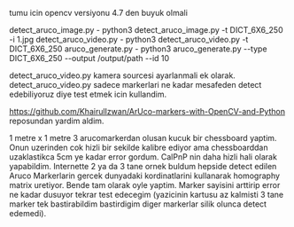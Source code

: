 tumu icin opencv versiyonu 4.7 den buyuk olmali

detect_aruco_image.py - python3 detect_aruco_image.py -t DICT_6X6_250 -i 1.jpg
detect_aruco_video.py - python3 detect_aruco_video.py -t DICT_6X6_250
aruco_generate.py - python3 aruco_generate.py --type DICT_6X6_250 --output /output/path --id 10

detect_aruco_video.py kamera sourcesi ayarlanmali ek olarak. detect_aruco_video.py sadece markerlari ne kadar mesafeden detect edebiliyoruz diye test etmek icin kullandim.

https://github.com/KhairulIzwan/ArUco-markers-with-OpenCV-and-Python reposundan yardim aldim.

1 metre x 1 metre 3 arucomarkerdan olusan kucuk bir chessboard yaptim. Onun uzerinden cok hizli bir sekilde kalibre ediyor ama chessboarddan uzaklastikca 5cm ye kadar error gordum. CalPnP nin daha hizli hali olarak yapabildim. Internette 2 ya da 3 tane ornek buldum hepside detect edilen Aruco Markerlarin gercek dunyadaki kordinatlarini kullanarak homography matrix uretiyor. Bende tam olarak oyle yaptim. Marker sayisini arttirip error ne kadar dusuyor tekrar test edecegim (yazicinin kartusu az kalmisti 3 tane marker tek bastirabildim bastirdigim diger markerlar silik olunca detect edemedi).




